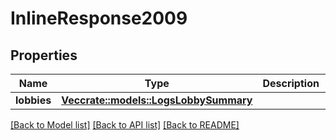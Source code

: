 # InlineResponse2009

## Properties

Name | Type | Description | Notes
------------ | ------------- | ------------- | -------------
**lobbies** | [**Vec<crate::models::LogsLobbySummary>**](LogsLobbySummary.md) |  | 

[[Back to Model list]](../README.md#documentation-for-models) [[Back to API list]](../README.md#documentation-for-api-endpoints) [[Back to README]](../README.md)


